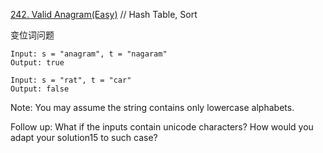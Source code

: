 [242. Valid Anagram(Easy)](https://leetcode.com/problems/valid-anagram/)
// Hash Table, Sort

变位词问题
```
Input: s = "anagram", t = "nagaram"
Output: true

Input: s = "rat", t = "car"
Output: false
```

Note:
You may assume the string contains only lowercase alphabets.

Follow up:
What if the inputs contain unicode characters? How would you adapt your solution15 to such case?
